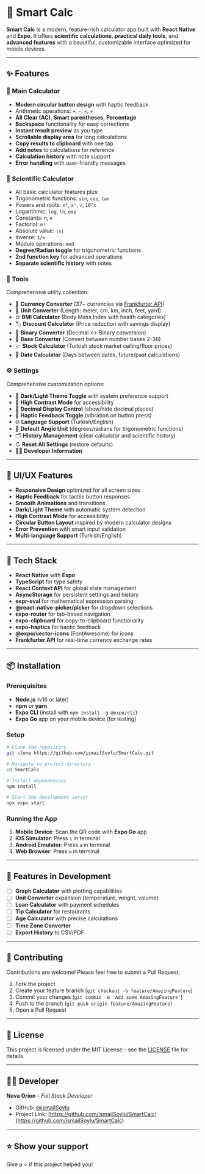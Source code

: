 # 🧮 Smart Calc

**Smart Calc** is a modern, feature-rich calculator app built with **React Native** and **Expo**. It offers **scientific calculations**, **practical daily tools**, and **advanced features** with a beautiful, customizable interface optimized for mobile devices.

---

## ✨ Features

### 🧮 Main Calculator
- **Modern circular button design** with haptic feedback
- Arithmetic operations: `+`, `−`, `×`, `÷`
- **All Clear (AC)**, **Smart parentheses**, **Percentage**
- **Backspace** functionality for easy corrections
- **Instant result preview** as you type
- **Scrollable display area** for long calculations
- **Copy results to clipboard** with one tap
- **Add notes** to calculations for reference
- **Calculation history** with note support
- **Error handling** with user-friendly messages

### 🧠 Scientific Calculator
- All basic calculator features plus:
- Trigonometric functions: `sin`, `cos`, `tan`
- Powers and roots: `x²`, `xʸ`, `√`, `10^x`
- Logarithmic: `log`, `ln`, `exp`
- Constants: `π`, `e`
- Factorial: `n!`
- Absolute value: `|x|`
- Inverse: `1/x`
- Modulo operations: `mod`
- **Degree/Radian toggle** for trigonometric functions
- **2nd function key** for advanced operations
- **Separate scientific history** with notes

### 🧰 Tools
Comprehensive utility collection:

- 💱 **Currency Converter** (37+ currencies via [Frankfurter API](https://www.frankfurter.app))
- 📏 **Unit Converter** (Length: meter, cm, km, inch, feet, yard)
- ⚖️ **BMI Calculator** (Body Mass Index with health categories)
- 🏷️ **Discount Calculator** (Price reduction with savings display)
- 🔢 **Binary Converter** (Decimal ↔ Binary conversion)
- 🔢 **Base Converter** (Convert between number bases 2-36)
- 📈 **Stock Calculator** (Turkish stock market ceiling/floor prices)
- 📅 **Date Calculator** (Days between dates, future/past calculations)

### ⚙️ Settings
Comprehensive customization options:

- 🌙 **Dark/Light Theme Toggle** with system preference support
- 🎨 **High Contrast Mode** for accessibility
- 🔢 **Decimal Display Control** (show/hide decimal places)
- 📳 **Haptic Feedback Toggle** (vibration on button press)
- 🌐 **Language Support** (Turkish/English)
- 📐 **Default Angle Unit** (degrees/radians for trigonometric functions)
- 🗂️ **History Management** (clear calculator and scientific history)
- ↻ **Reset All Settings** (restore defaults)
- 👨‍💻 **Developer Information**

---

## 🎨 UI/UX Features

- **Responsive Design** optimized for all screen sizes
- **Haptic Feedback** for tactile button responses
- **Smooth Animations** and transitions
- **Dark/Light Theme** with automatic system detection
- **High Contrast Mode** for accessibility
- **Circular Button Layout** inspired by modern calculator designs
- **Error Prevention** with smart input validation
- **Multi-language Support** (Turkish/English)

---

## 🧩 Tech Stack

- **React Native** with **Expo**
- **TypeScript** for type safety
- **React Context API** for global state management
- **AsyncStorage** for persistent settings and history
- **expr-eval** for mathematical expression parsing
- **@react-native-picker/picker** for dropdown selections
- **expo-router** for tab-based navigation
- **expo-clipboard** for copy-to-clipboard functionality
- **expo-haptics** for haptic feedback
- **@expo/vector-icons** (FontAwesome) for icons
- **Frankfurter API** for real-time currency exchange rates

---

## 📦 Installation

### Prerequisites
- **Node.js** (v16 or later)
- **npm** or **yarn**
- **Expo CLI** (install with `npm install -g @expo/cli`)
- **Expo Go** app on your mobile device (for testing)

### Setup
```bash
# Clone the repository
git clone https://github.com/ismailSoylu/SmartCalc.git

# Navigate to project directory
cd SmartCalc

# Install dependencies
npm install

# Start the development server
npx expo start
```

### Running the App
1. **Mobile Device**: Scan the QR code with **Expo Go** app
2. **iOS Simulator**: Press `i` in terminal
3. **Android Emulator**: Press `a` in terminal
4. **Web Browser**: Press `w` in terminal

---

## 🚀 Features in Development

- [ ] **Graph Calculator** with plotting capabilities
- [ ] **Unit Converter** expansion (temperature, weight, volume)
- [ ] **Loan Calculator** with payment schedules
- [ ] **Tip Calculator** for restaurants
- [ ] **Age Calculator** with precise calculations
- [ ] **Time Zone Converter**
- [ ] **Export History** to CSV/PDF

---

## 🤝 Contributing

Contributions are welcome! Please feel free to submit a Pull Request.

1. Fork the project
2. Create your feature branch (`git checkout -b feature/AmazingFeature`)
3. Commit your changes (`git commit -m 'Add some AmazingFeature'`)
4. Push to the branch (`git push origin feature/AmazingFeature`)
5. Open a Pull Request

---

## 📄 License

This project is licensed under the MIT License - see the [LICENSE](LICENSE) file for details.

---

## 👨‍💻 Developer

**Nova Orion** - *Full Stack Developer*

- GitHub: [@ismailSoylu](https://github.com/ismailSoylu)
- Project Link: [https://github.com/ismailSoylu/SmartCalc](https://github.com/ismailSoylu/SmartCalc)

---

## ⭐ Show your support

Give a ⭐️ if this project helped you!